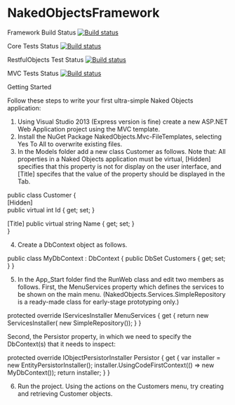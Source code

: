 NakedObjectsFramework
=====================

Framework Build Status [![Build status](https://ci.appveyor.com/api/projects/status/6kqdsbqoet1vy69n)](https://ci.appveyor.com/project/scascarini/nakedobjectsframework)

Core Tests Status [![Build status](https://ci.appveyor.com/api/projects/status/k1pui0bb8924yv8o)](https://ci.appveyor.com/project/scascarini/nakedobjectsframework-951)

RestfulObjects Test Status [![Build status](https://ci.appveyor.com/api/projects/status/jkhue6jrxwx523p1)](https://ci.appveyor.com/project/scascarini/nakedobjectsframework-716)

MVC Tests Status [![Build status](https://ci.appveyor.com/api/projects/status/152gjq86x3pbli8y)](https://ci.appveyor.com/project/scascarini/nakedobjectsframework-958)

Getting Started

Follow these steps to write your first ultra-simple Naked Objects application:
1.	Using Visual Studio 2013 (Express version is fine) create a new ASP.NET Web Application project using the MVC template.
2.	Install the NuGet Package NakedObjects.Mvc-FileTemplates, selecting Yes To All to overwrite existing files.
3.	In the Models folder add a new class Customer as follows. Note that: All properties in a Naked Objects application must be virtual, [Hidden] specifies that this property is not for display on the user interface, and [Title] specifes that the value of the property should be displayed in the Tab.

public class Customer
{   
  [Hidden]        
  public virtual int Id { get; set; } 
 
  [Title] 
   public virtual string Name { get; set; }        
}

4.	Create a DbContext object as follows.

public class MyDbContext : DbContext {
  public DbSet<Customer> Customers { get; set; }
}

5.	In the App_Start folder find the RunWeb class and edit two members as follows. First, the MenuServices property which defines the services to be shown on the main menu. (NakedObjects.Services.SimpleRepository is a ready-made class for early-stage prototyping only.)

protected override IServicesInstaller MenuServices {
    get {
        return new ServicesInstaller(
          new SimpleRepository<Customer>());
    }
}

Second, the Persistor property, in which we need to specify the DbContext(s) that it needs to inspect:

protected override IObjectPersistorInstaller Persistor {
  get {
    var installer = new EntityPersistorInstaller();
    installer.UsingCodeFirstContext(() => new MyDbContext());
    return installer;
  }
}

6.	Run the project.  Using the actions on the Customers menu, try creating and retrieving Customer objects.

